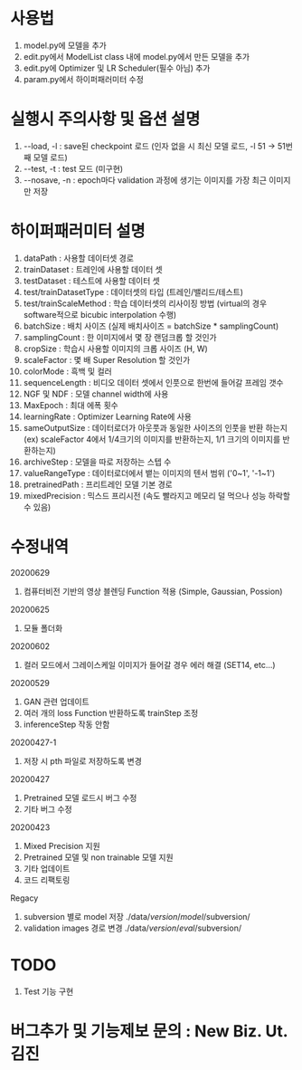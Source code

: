 # 사용법

1. model.py에 모델을 추가
2. edit.py에서 ModelList class 내에 model.py에서 만든 모델을 추가
3. edit.py에 Optimizer 및 LR Scheduler(필수 아님) 추가
4. param.py에서 하이퍼패러미터 수정


# 실행시 주의사항 및 옵션 설명

1. --load, -l : save된 checkpoint 로드 (인자 없을 시 최신 모델 로드, -l 51 -> 51번째 모델 로드)
2. --test, -t : test 모드 (미구현)
3. --nosave, -n : epoch마다 validation 과정에 생기는 이미지를 가장 최근 이미지만 저장


# 하이퍼패러미터 설명

1. dataPath : 사용할 데이터셋 경로
1. trainDataset : 트레인에 사용할 데이터 셋
2. testDataset : 테스트에 사용할 데이터 셋
3. test/trainDatasetType : 데이터셋의 타입 (트레인/밸리드/테스트)
3. test/trainScaleMethod : 학습 데이터셋의 리사이징 방법 (virtual의 경우 software적으로 bicubic interpolation 수행)
4. batchSize : 배치 사이즈 (실제 배치사이즈 = batchSize * samplingCount)
5. samplingCount : 한 이미지에서 몇 장 랜덤크롭 할 것인가
6. cropSize : 학습시 사용할 이미지의 크롭 사이즈 (H, W)
7. scaleFactor : 몇 배 Super Resolution 할 것인가
8. colorMode : 흑백 및 컬러
9. sequenceLength : 비디오 데이터 셋에서 인풋으로 한번에 들어갈 프레임 갯수
9. NGF 및 NDF : 모델 channel width에 사용
10. MaxEpoch : 최대 에폭 횟수
11. learningRate : Optimizer Learning Rate에 사용
12. sameOutputSize : 데이터로더가 아웃풋과 동일한 사이즈의 인풋을 반환 하는지 (ex) scaleFactor 4에서 1/4크기의 이미지를 반환하는지, 1/1 크기의 이미지를 반환하는지)
13. archiveStep : 모델을 따로 저장하는 스텝 수
14. valueRangeType : 데이터로더에서 뱉는 이미지의 텐서 범위 ('0~1', '-1~1')
15. pretrainedPath : 프리트레인 모델 기본 경로
16. mixedPrecision : 믹스드 프리시전 (속도 빨라지고 메모리 덜 먹으나 성능 하락할 수 있음)

# 수정내역
20200629

1. 컴퓨터비전 기반의 영상 블렌딩 Function 적용 (Simple, Gaussian, Possion)

20200625

1. 모듈 폴더화

20200602

1. 컬러 모드에서 그레이스케일 이미지가 들어갈 경우 에러 해결 (SET14, etc...)

20200529

1. GAN 관련 업데이트
2. 여러 개의 loss Function 반환하도록 trainStep 조정
3. inferenceStep 작동 안함

20200427-1

1. 저장 시 pth 파일로 저장하도록 변경

20200427

1. Pretrained 모델 로드시 버그 수정
2. 기타 버그 수정

20200423

1. Mixed Precision 지원
2. Pretrained 모델 및 non trainable 모델 지원
3. 기타 업데이트
4. 코드 리팩토링

Regacy

1. subversion 별로 model 저장 ./data/$version/model/$subversion/
2. validation images 경로 변경 ./data/$version/eval/$subversion/


# TODO

1. Test 기능 구현



# 버그추가 및 기능제보 문의 : New Biz. Ut. 김진